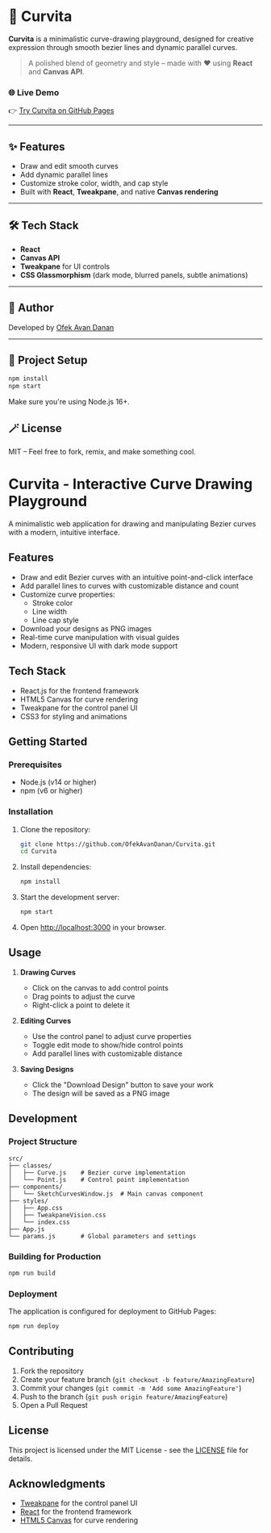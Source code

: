 # 🎨 Curvita

**Curvita** is a minimalistic curve-drawing playground, designed for creative expression through smooth bezier lines and dynamic parallel curves.

> A polished blend of geometry and style – made with ❤️ using **React** and **Canvas API**.

### 🌐 Live Demo  
👉 [Try Curvita on GitHub Pages](https://ofekavandanan.github.io/Curvita/)

---

## ✨ Features

- Draw and edit smooth curves
- Add dynamic parallel lines
- Customize stroke color, width, and cap style
- Built with **React**, **Tweakpane**, and native **Canvas rendering**

---

## 🛠️ Tech Stack

- **React**
- **Canvas API**
- **Tweakpane** for UI controls
- **CSS Glassmorphism** (dark mode, blurred panels, subtle animations)

---

## 🧠 Author

Developed by [Ofek Avan Danan](https://github.com/OfekAvanDanan)

---

## 📂 Project Setup

```bash
npm install
npm start
```

Make sure you're using Node.js 16+.

## 🪄 License
MIT – Feel free to fork, remix, and make something cool.

# Curvita - Interactive Curve Drawing Playground

A minimalistic web application for drawing and manipulating Bezier curves with a modern, intuitive interface.

## Features

- Draw and edit Bezier curves with an intuitive point-and-click interface
- Add parallel lines to curves with customizable distance and count
- Customize curve properties:
  - Stroke color
  - Line width
  - Line cap style
- Download your designs as PNG images
- Real-time curve manipulation with visual guides
- Modern, responsive UI with dark mode support

## Tech Stack

- React.js for the frontend framework
- HTML5 Canvas for curve rendering
- Tweakpane for the control panel UI
- CSS3 for styling and animations

## Getting Started

### Prerequisites

- Node.js (v14 or higher)
- npm (v6 or higher)

### Installation

1. Clone the repository:
   ```bash
   git clone https://github.com/OfekAvanDanan/Curvita.git
   cd Curvita
   ```

2. Install dependencies:
   ```bash
   npm install
   ```

3. Start the development server:
   ```bash
   npm start
   ```

4. Open [http://localhost:3000](http://localhost:3000) in your browser.

## Usage

1. **Drawing Curves**
   - Click on the canvas to add control points
   - Drag points to adjust the curve
   - Right-click a point to delete it

2. **Editing Curves**
   - Use the control panel to adjust curve properties
   - Toggle edit mode to show/hide control points
   - Add parallel lines with customizable distance

3. **Saving Designs**
   - Click the "Download Design" button to save your work
   - The design will be saved as a PNG image

## Development

### Project Structure

```
src/
├── classes/
│   ├── Curve.js    # Bezier curve implementation
│   └── Point.js    # Control point implementation
├── components/
│   └── SketchCurvesWindow.js  # Main canvas component
├── styles/
│   ├── App.css
│   ├── TweakpaneVision.css
│   └── index.css
├── App.js
└── params.js       # Global parameters and settings
```

### Building for Production

```bash
npm run build
```

### Deployment

The application is configured for deployment to GitHub Pages:

```bash
npm run deploy
```

## Contributing

1. Fork the repository
2. Create your feature branch (`git checkout -b feature/AmazingFeature`)
3. Commit your changes (`git commit -m 'Add some AmazingFeature'`)
4. Push to the branch (`git push origin feature/AmazingFeature`)
5. Open a Pull Request

## License

This project is licensed under the MIT License - see the [LICENSE](LICENSE) file for details.

## Acknowledgments

- [Tweakpane](https://github.com/cocopon/tweakpane) for the control panel UI
- [React](https://reactjs.org/) for the frontend framework
- [HTML5 Canvas](https://developer.mozilla.org/en-US/docs/Web/API/Canvas_API) for curve rendering
